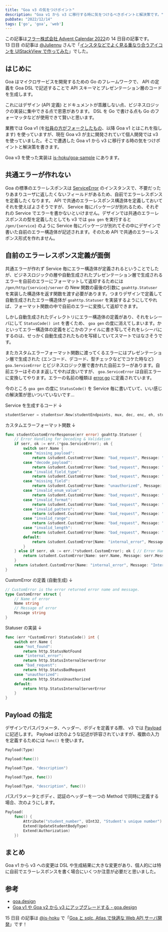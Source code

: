 ```yaml
---
title: "Goa v3 の気をつけポイント"
description: "Goa v1 から v3 に移行する時に気をつけるべきポイントと解決策です。"
pubDate: "2022/12/14"
tags: ['go', 'goa', 'web']
---
```


この記事は[フラー株式会社 Advent Calendar 2022](https://qiita.com/advent-calendar/2022/fuller-inc)の 14 日目の記事です。  
13 日目 の記事は [@Juliennu](https://qiita.com/Juliennu) さんで「[インスタなどでよく見る重なり合うアイコンを UIStackView で作ってみた](https://qiita.com/Juliennu/items/4b10a4b242381f6048db)」でした。

## はじめに

Goa はマイクロサービスを開発するための Go のフレームワークで、 API の定義を Goa DSL で記述することで API スキーマとプレゼンテーション層のコードを生成します。

これにはデザイン (API 定義) とドキュメントが乖離しない点、ビジネスロジックの実装に集中できる点で恩恵があります。 DSL を Go で書ける点も Go のフォーマッタなどが使用できて賢いと思います。

業務では Goa v1 (を[社員の方がフォークしたもの](https://github.com/shogo82148/goa-v1)、以降 Goa v1 とはこれを指します) を使っていますが、現在 Goa v3 が主に開発されていて個人開発では v3 を使っていました。そこで遭遇した Goa v1 から v3 に移行する時の気をつけポイントと解決策を書きます。

Goa v3 を使った実装は [is-hoku/goa-sample](https://github.com/is-hoku/goa-sample) にあります。

## 共通エラーが作れない

Goa の標準のエラーレスポンスは [ServiceError](https://pkg.go.dev/goa.design/goa/v3/pkg#ServiceError) のインスタンスで、不要だったりあまりユーザに返したくないフィールドがあるため、自前でエラーレスポンスを定義したくなります。 API で共通のエラーレスポンス構造体を定義しておいてそれを使えばよさそうですが、 Service 毎にパッケージが別れるため、それぞれの Service でエラーを書かないといけません。デザインでは共通のエラーレスポンスの型を定義したとしても v3 では `goa gen` を実行すると `/gen/{service}` のように Service 毎にパッケージが別れてその中にデザインで書いた自前のエラー構造体が記述されます。そのため API で共通のエラーレスポンス形式を作れません。

## 自前のエラーレスポンス定義が面倒

共通エラーが作れず Service 毎にエラー構造体が定義されるということでしたが、ビジネスロジックの層や自動生成されたプレゼンテーション層で生成されるエラーを自前のエラーにフォーマットして返却するためには `/gen/http/{service}/server` の New 関数の最後の引数に `goahttp.Statuser` を実装した構造体を返す関数を渡す必要があります。つまりデザインで定義して自動生成されたエラー構造体が `goahttp.Statuser` を実装するようにしてやれば、フォーマット関数の中で自前のエラーに変換して返却できます。

しかし自動生成されたディレクトリにエラー構造体の定義があり、それをレシーバにして `StatusCode() int` を書くため、 `goa gen` の度に消えてしまいます。かといってエラー構造体の定義をどこかのファイルに書き写してそれをレシーバにするのは、せっかく自動生成されたものを写経していてスマートではなさそうです。

またカスタムエラーフォーマット関数に渡ってくるエラーにはプレゼンテーション層で生成された (エンコード、デコード、型チェックなどでコケた時など) `goa.ServiceError` とビジネスロジック層で書かれた自前エラーがあります。自前エラーはそのまま返してやれば良いですが、 `goa.ServiceError` は自前エラーに変換してやります。エラーの名前の種類は [error.go](https://github.com/goadesign/goa/blob/v3/pkg/error.go) に定義されています。

今のところ `goa gen` の度に `StatusCode()` を Service 毎に書いていて、いい感じの解決策が思いついていないです…

Service を生成するコード ↓

```go
studentServer = studentsvr.New(studentEndpoints, mux, dec, enc, eh, studentCustomErrorResponse)
```

カスタムエラーフォーマット関数 ↓

```go
func studentCustomErrorResponse(err error) goahttp.Statuser {
	// Error Handling for Decoding & Validation
	if serr, ok := err.(*goa.ServiceError); ok {
		switch serr.Name {
		case "missing_payload":
			return &student.CustomError{Name: "bad_request", Message: "Missing Payload"}
		case "decode_payload":
			return &student.CustomError{Name: "bad_request", Message: "Invalid Body"}
		case "invalid_field_type":
			return &student.CustomError{Name: "bad_request", Message: "Invalid Field Type"}
		case "missing_field":
			return &student.CustomError{Name: "unauthorized", Message: "Unauthorized"}
		case "invalid_enum_value":
			return &student.CustomError{Name: "bad_request", Message: "Invalid Value of a Payload"}
		case "invalid_format":
			return &student.CustomError{Name: "bad_request", Message: "Invalid Format"}
		case "invalid_pattern":
			return &student.CustomError{Name: "bad_request", Message: "Invalid Value of a Payload"}
		case "invalid_range":
			return &student.CustomError{Name: "bad_request", Message: "Invalid Value of a Payload"}
		case "invalid_length":
			return &student.CustomError{Name: "bad_request", Message: "Invalid Value of a Payload"}
		default:
			return &student.CustomError{Name: "internal_error", Message: "Internal Server Error"}
		}
	} else if serr, ok := err.(*student.CustomError); ok { // Error Handling for Business logic
		return &student.CustomError{Name: serr.Name, Message: serr.Message}
	}
	return &student.CustomError{Name: "internal_error", Message: "Internal Server Error"}
}
```

CustomError の定義 (自動生成) ↓

```go
// CustomError is the error returned error name and message.
type CustomError struct {
	// Name of error
	Name string
	// Message of error
	Message string
}
```

Statuser の実装 ↓

```go
func (err *CustomError) StatusCode() int {
	switch err.Name {
	case "not_found":
		return http.StatusNotFound
	case "internal_error":
		return http.StatusInternalServerError
	case "bad_request":
		return http.StatusBadRequest
	case "unauthorized":
		return http.StatusUnauthorized
	default:
		return http.StatusInternalServerError
	}
}
```

## Payload の指定

デザインでパスパラメータ、ヘッダー、ボディを定義する際、 v3 では [Payload](<[https://pkg.go.dev/goa.design/goa/dsl#Payload](https://pkg.go.dev/goa.design/goa/dsl#Payload)>) に記述します。 Payload は次のような記述が許容されていますが、複数の入力を定義するためには `func()` を使います。

```go
Payload(Type)

Payload(func())

Payload(Type, "description")

Payload(Type, func())

Payload(Type, "description", func())
```

パスパラメータとボディ、認証のヘッダーを一つの Method で同時に定義する場合、次のようにします。

```go
Payload(
	func() {
		Attribute("student_number", UInt32, "Student's unique number")
		Extend(UpdateStudentBodyType)
		Extend(Authorization)
	})
```

## まとめ

Goa v1 から v3 への変更は DSL や生成結果に大きな変更があり、個人的には特に自前でエラーレスポンスを書く場合にいくつか注意が必要だと思いました。

## 参考

-   [goa.design](https://goa.design/)
-   [Goa v1 や Goa v2 から v3 にアップグレードする - goa.design](https://goa.design/ja/learn/upgrading/)

15 日目 の記事は [@is-hoku](https://hokuishi.be/about) で「[Goa と sqlc, Atlas で快適な Web API サーバ開発](https://hokuishi.be/blog/develop-apiserver-with-goa)」です！
